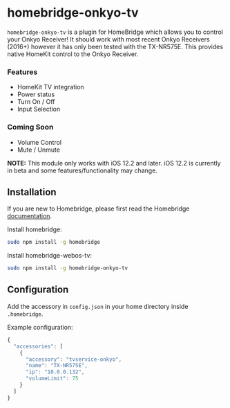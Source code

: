 # homebridge-onkyo-tv

`homebridge-onkyo-tv` is a plugin for HomeBridge which allows you to control your Onkyo Receiver! It should work with most recent Onkyo Receivers (2016+) however it has only been tested with the TX-NR575E.
This provides native HomeKit control to the Onkyo Receiver.

### Features

- HomeKit TV integration
- Power status
- Turn On / Off
- Input Selection

### Coming Soon

- Volume Control
- Mute / Unmute

**NOTE:** This module only works with iOS 12.2 and later. iOS 12.2 is currently in beta and some features/functionality may change.

## Installation

If you are new to Homebridge, please first read the Homebridge [documentation](https://www.npmjs.com/package/homebridge).

Install homebridge:

```sh
sudo npm install -g homebridge
```

Install homebridge-webos-tv:

```sh
sudo npm install -g homebridge-onkyo-tv
```

## Configuration

Add the accessory in `config.json` in your home directory inside `.homebridge`.

Example configuration:

```js
{
  "accessories": [
    {
      "accessory": "tvservice-onkyo",
      "name": "TX-NR575E",
      "ip": "10.0.0.132",
      "volumeLimit": 75
    }
  ]
}
```
